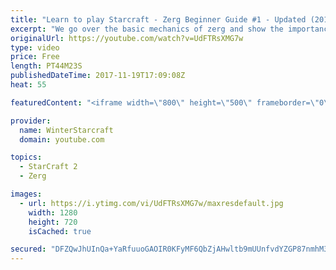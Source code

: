 ```yaml
---
title: "Learn to play Starcraft - Zerg Beginner Guide #1 - Updated (2017)"
excerpt: "We go over the basic mechanics of zerg and show the importance of understanding at least some of what your opponent is doing.  This guide is meant for players with an understanding of the objectives of starcraft but without any strong direction or gameplan, especially for each specific race! -- Watch"
originalUrl: https://youtube.com/watch?v=UdFTRsXMG7w
type: video
price: Free
length: PT44M23S
publishedDateTime: 2017-11-19T17:09:08Z
heat: 55

featuredContent: "<iframe width=\"800\" height=\"500\" frameborder=\"0\" src=\"https://www.youtube.com/embed/UdFTRsXMG7w\" allow=\"accelerometer; autoplay; encrypted-media; gyroscope; picture-in-picture\" allowfullscreen></iframe>"

provider:
  name: WinterStarcraft
  domain: youtube.com

topics:
  - StarCraft 2
  - Zerg

images:
  - url: https://i.ytimg.com/vi/UdFTRsXMG7w/maxresdefault.jpg
    width: 1280
    height: 720
    isCached: true

secured: "DFZQwJhUInQa+YaRfuuoGAOIR0KFyMF6QbZjAHwltb9mUUnfvdYZGP87nmhM3neXolO0G6Qsqsj4YNgPTVYqqdLwbIdhM0M2I+VDkQf9Du2X3LQp6qHWPgIsqbU8mR4vaB6bdTVQdMEh0/MCH/e2HTHCsd8GMx7LPTP6KRKTL7jDF/rqis8EBOMrglBi0V6JfFZH8erkS2ZTiPMrxQtXeiObh6SRDozgl5kEghXPthCzn99hrm7j3h01TulMRNFjy7CCSJYxJAcDNTyKpYrB3YqjIjV3yz+jJA6sGQsfZHSL2Sw64M+ExMQEkeaxLIXmrAIjPrX3zYjeD4+pG/58sdaDynSKoyfqbXckzY6NkQIbPihzwt/fhOGIryKy8n4kS5xKXq32ROWnHdkYygfHnwnDIuZGoB93yy4vLJPylgWp3tGF3UsHSlWOAhTJiAk5;jzgEBoKHazE60EEbhUqPug=="
---
```


